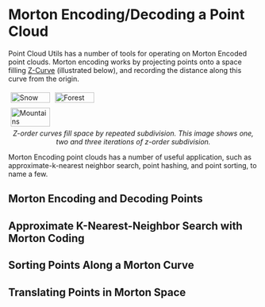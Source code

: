 # Morton Encoding/Decoding a Point Cloud
Point Cloud Utils has a number of tools for operating on Morton Encoded point clouds. Morton encoding works by projecting points onto a space filling [Z-Curve](https://en.wikipedia.org/wiki/Z-order_curve) (illustrated below), and recording the distance along this curve from the origin. 

<p align="center">
  <div class="row" style='content: "";clear: both; display: table;'>
    <div class="column" style="float: left; width: 33.33%; padding: 5px;">
      <img src="../../imgs/z_curve_2.png" alt="Snow" style="width:100%">
    </div>
    <div class="column" style="float: left; width: 33.33%; padding: 5px;">
      <img src="../../imgs/z_curve_4.png" alt="Forest" style="width:100%">
    </div>
    <div class="column" style="float: left; width: 33.33%; padding: 5px;">
      <img src="../../imgs/z_curve_8.png" alt="Mountains" style="width:100%">
    </div>
  </div> 
  <figcaption style="text-align: center; font-style: italic;">Z-order curves fill space by repeated subdivision. This image shows one, two and three iterations of z-order subdivision.</figcaption> 
</p>

Morton Encoding point clouds has a number of useful application, such as approximate-k-nearest neighbor search, point hashing, and point sorting, to name a few.

## Morton Encoding and Decoding Points

## Approximate K-Nearest-Neighbor Search with Morton Coding

## Sorting Points Along a Morton Curve

## Translating Points in Morton Space

